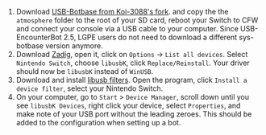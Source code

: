 1. Download [USB-Botbase from Koi-3088's fork](https://github.com/Koi-3088/USB-Botbase/releases). and copy the the ``atmosphere`` folder to the root of your SD card, reboot your Switch to CFW and connect your console via a USB cable to your computer. Since USB-EncounterBot 2.5, LGPE users do not need to download a different sys-botbase version anymore.
1. Download [Zadig](http://www.unitrunker.com/zadig.html), open it, click on ``Options`` -> ``List all devices``. Select `Nintendo Switch`, choose `libusbK`, click `Replace/Reinstall`. Your driver should now be `libusbK` instead of `WinUSB`.
1. Download and install [libusb filters](http://www.mediafire.com/file/wdx5lu4c37sm1cv/libusb-win32-devel-filter-1.2.6.0.exe/file). Open the program, click ``Install a device filter``, select your Nintendo Switch.
1. On your computer, go to ``Start`` > ``Device Manager``, scroll down until you see ``libusbK Devices``, right click your device, select ``Properties``, and make note of your USB port without the leading zeroes. This should be added to the configuration when setting up a bot.